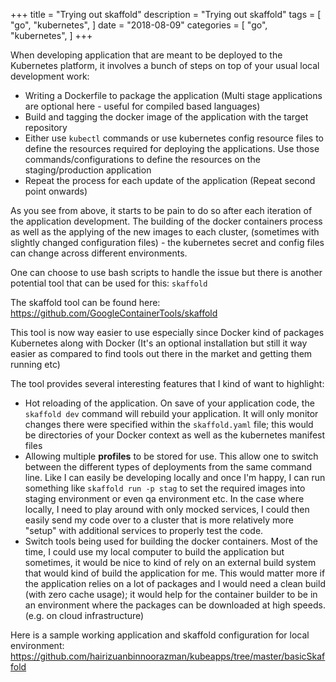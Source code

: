 +++
title = "Trying out skaffold"
description = "Trying out skaffold"
tags = [
    "go",
    "kubernetes",
]
date = "2018-08-09"
categories = [
    "go",
    "kubernetes",
]
+++

When developing application that are meant to be deployed to the Kubernetes platform, it involves a bunch of steps on top of your usual local development work:

- Writing a Dockerfile to package the application (Multi stage applications are optional here - useful for compiled based languages)
- Build and tagging the docker image of the application with the target repository
- Either use `kubectl` commands or use kubernetes config resource files to define the resources required for deploying the applications. Use those commands/configurations to define the resources on the staging/production application
- Repeat the process for each update of the application (Repeat second point onwards)

As you see from above, it starts to be pain to do so after each iteration of the application development. The building of the docker containers process as well as the applying of the new images to each cluster, (sometimes with slightly changed configuration files) - the kubernetes secret and config files can change across different environments.

One can choose to use bash scripts to handle the issue but there is another potential tool that can be used for this: `skaffold`

The skaffold tool can be found here:  
https://github.com/GoogleContainerTools/skaffold

This tool is now way easier to use especially since Docker kind of packages Kubernetes along with Docker (It's an optional installation but still it way easier as compared to find tools out there in the market and getting them running etc)

The tool provides several interesting features that I kind of want to highlight:

- Hot reloading of the application. On save of your application code, the `skaffold dev` command will rebuild your application. It will only monitor changes there were specified within the `skaffold.yaml` file; this would be directories of your Docker context as well as the kubernetes manifest files
- Allowing multiple **profiles** to be stored for use. This allow one to switch between the different types of deployments from the same command line. Like I can easily be developing locally and once I'm happy, I can run something like `skaffold run -p stag` to set the required images into staging environment or even qa environment etc. In the case where locally, I need to play around with only mocked services, I could then easily send my code over to a cluster that is more relatively more "setup" with additional services to properly test the code.
- Switch tools being used for building the docker containers. Most of the time, I could use my local computer to build the application but sometimes, it would be nice to kind of rely on an external build system that would kind of build the application for me. This would matter more if the application relies on a lot of packages and I would need a clean build (with zero cache usage); it would help for the container builder to be in an environment where the packages can be downloaded at high speeds. (e.g. on cloud infrastructure)

Here is a sample working application and skaffold configuration for local environment:  
https://github.com/hairizuanbinnoorazman/kubeapps/tree/master/basicSkaffold
